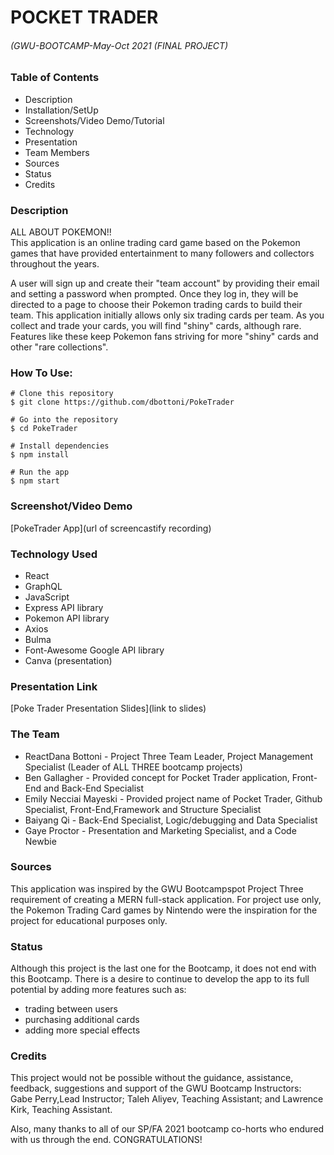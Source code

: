 
# POCKET TRADER
###### (GWU-BOOTCAMP-May-Oct 2021 (FINAL PROJECT)

### Table of Contents

* Description
* Installation/SetUp
* Screenshots/Video Demo/Tutorial
* Technology
* Presentation
* Team Members
* Sources
* Status
* Credits

### Description

ALL ABOUT POKEMON!!   
This application is an online trading card game based on the Pokemon games that have provided entertainment to many followers and collectors throughout the years.  

A user will sign up and create their "team account" by providing their email and setting a password when prompted.  Once they log in, they will be directed to a page to choose their Pokemon trading cards to build their team.  This application initially allows only six trading cards per team. As you collect and trade your cards, you will find "shiny" cards, although rare. Features like these keep Pokemon fans striving for more "shiny" cards and other "rare collections". 

### How To Use:
```
# Clone this repository
$ git clone https://github.com/dbottoni/PokeTrader

# Go into the repository
$ cd PokeTrader

# Install dependencies
$ npm install

# Run the app
$ npm start
```


### Screenshot/Video Demo

[PokeTrader App](url of screencastify recording)


### Technology Used
* React
* GraphQL
* JavaScript
* Express API library
* Pokemon API library
* Axios
* Bulma
* Font-Awesome Google API library
* Canva (presentation)


### Presentation Link

[Poke Trader Presentation Slides](link to slides)

### The Team
* ReactDana Bottoni - Project Three Team Leader, Project Management Specialist (Leader of ALL THREE bootcamp projects)
* Ben Gallagher - Provided concept for Pocket Trader application, Front-End and Back-End Specialist
* Emily Necciai Mayeski - Provided project name of Pocket Trader, Github Specialist, Front-End,Framework and Structure Specialist
* Baiyang Qi - Back-End Specialist, Logic/debugging and Data Specialist
* Gaye Proctor - Presentation and Marketing Specialist, and a Code Newbie 


### Sources
This application was inspired by the GWU Bootcampspot Project Three requirement of creating a MERN full-stack application. For project use only, the Pokemon Trading Card games by Nintendo were the inspiration for the project for educational purposes only. 


### Status
Although this project is the last one for the Bootcamp, it does not end with this Bootcamp.  There is a desire to continue to develop the app to its full potential by adding more features such as:
 * trading between users
 * purchasing additional cards
 * adding more special effects

### Credits
This project would not be possible without the guidance, assistance, feedback, suggestions and support of the GWU Bootcamp Instructors: Gabe Perry,Lead Instructor; Taleh Aliyev, Teaching Assistant; and Lawrence Kirk, Teaching Assistant. 

Also, many thanks to all of our SP/FA 2021 bootcamp co-horts who endured with us through the end. CONGRATULATIONS!


